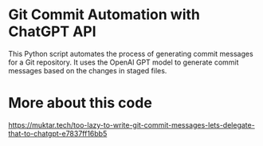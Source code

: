 # Git Commit Automation with ChatGPT API
This Python script automates the process of generating commit messages for a Git repository. It uses the OpenAI GPT model to generate commit messages based on the changes in staged files.

# More about this code
https://muktar.tech/too-lazy-to-write-git-commit-messages-lets-delegate-that-to-chatgpt-e7837ff16bb5
